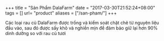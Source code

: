 +++
title = "Sản Phẩm DalaFarm"
date = "2017-03-30T21:52:24+08:00"
tags = []
url= "product"
aliases = ["/san-pham/"]
+++

Các loại rau củ DalaFarm được trồng và kiểm soát chặt chẽ từ nguyên liệu đầu vào, sau đó được sấy khô và nghiền mịn để đảm bảo
giữ lại hơn 90% dinh dưỡng so với rau củ tươi